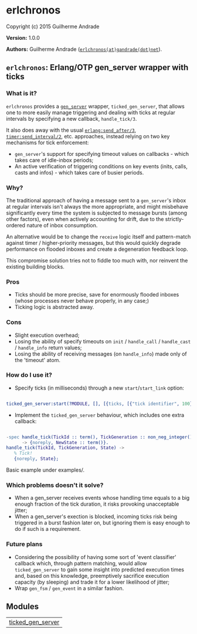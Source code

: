 

# erlchronos #

Copyright (c) 2015 Guilherme Andrade

__Version:__ 1.0.0

__Authors:__ Guilherme Andrade ([`erlchronos(at)gandrade(dot)net`](mailto:erlchronos(at)gandrade(dot)net)).

`erlchronos`: Erlang/OTP gen_server wrapper with ticks
---------


### <a name="What_is_it?">What is it?</a> ###


`erlchronos` provides a [`gen_server`](http://erlang.org/doc/man/gen_server.md) wrapper, `ticked_gen_server`,
that allows one to more easily manage triggering and dealing with ticks at regular intervals by specifying a new callback, `handle_tick/3`.

It also does away with the usual [`erlang:send_after/3`](http://www.erlang.org/doc/man/erlang.html#send_after-3),
[`timer:send_interval/2`](http://erlang.org/doc/man/timer.md#send_interval-2), etc. approaches, instead relying
on two key mechanisms for tick enforcement:
* `gen_server`'s support for specifying timeout values on callbacks - which takes care of idle-inbox periods;
* An active verification of triggering conditions on key events (inits, calls, casts and infos) - which takes care of busier periods.


### <a name="Why?">Why?</a> ###


The traditional approach of having a message sent to a `gen_server`'s inbox at regular intervals isn't always
the more appropriate, and might misbehave significantly every time the system is subjected to message bursts (among other factors), even when actively accounting for drift, due to the strictly-ordered nature of inbox consumption.

An alternative would be to change the `receive` logic itself and pattern-match against timer / higher-priority messages, but this would quickly degrade performance on flooded inboxes and create a degeneration feedback loop.

This compromise solution tries not to fiddle too much with, nor reinvent the existing building blocks.


### <a name="Pros">Pros</a> ###


* Ticks should be more precise, save for enormously flooded inboxes (whose processes never behave properly, in any case;)
* Ticking logic is abstracted away.


### <a name="Cons">Cons</a> ###


* Slight execution overhead;
* Losing the ability of specify timeouts on `init` / `handle_call` / `handle_cast` / `handle_info` return values;
* Losing the ability of receiving messages (on `handle_info`) made only of the 'timeout' atom.


### <a name="How_do_I_use_it?">How do I use it?</a> ###

* Specify ticks (in milliseconds) through a new `start`/`start_link` option:

```erlang

ticked_gen_server:start(?MODULE, [], [{ticks, [{"tick identifier", 100}]}]).

```

* Implement the `ticked_gen_server` behaviour, which includes one extra callback:

```erlang

-spec handle_tick(TickId :: term(), TickGeneration :: non_neg_integer(), State :: term())
      -> {noreply, NewState :: term()}.
handle_tick(TickId, TickGeneration, State) ->
   % Tick!
   {noreply, State};

```

Basic example under examples/.


### <a name="Which_problems_doesn't_it_solve?">Which problems doesn't it solve?</a> ###


* When a gen_server receives events whose handling time equals to a big enough fraction of the tick duration, it risks provoking unacceptable jitter;
* When a gen_server's exection is blocked, incoming ticks risk being triggered in a burst fashion later on, but ignoring them is easy enough to do if such is a requirement.


### <a name="Future_plans">Future plans</a> ###

* Considering the possibility of having some sort of 'event classifier' callback which, through pattern matching, would allow `ticked_gen_server` to gain some insight into predicted execution times and, based on this knowledge, preemptively sacrifice execution capacity (by sleeping) and trade it for a lower likelihood of jitter;
* Wrap `gen_fsm` / `gen_event` in a similar fashion.


## Modules ##


<table width="100%" border="0" summary="list of modules">
<tr><td><a href="ticked_gen_server.md" class="module">ticked_gen_server</a></td></tr></table>

